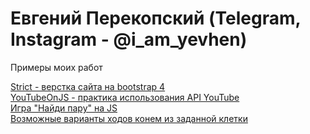 

# Евгений Перекопский (Telegram, Instagram - @i_am_yevhen)
Примеры моих работ

[Strict - верстка сайта на bootstrap 4](https://perekopskyi.github.io/strict/ "Верстка с нуля") <br>
[YouTubeOnJS - практика использования API YouTube](https://perekopskyi.github.io/YouTubeOnJS/ "Практика использования YouTube API")<br>
[Игра "Найди пару" на JS](https://perekopskyi.github.io/task3-findThePairJS/ "Начать игру")<br>
[Возможные варианты ходов конем из заданной клетки](https://perekopskyi.github.io/task4-moveHorseOnBoard/ "Возможные варианты ходов конем из заданной клетки на шахматной доске")<br>
